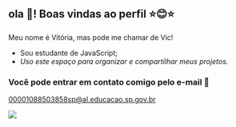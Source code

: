 ## ola 👋! Boas vindas ao perfil ⭐😊⭐

Meu nome é Vitória, mas pode me chamar de Vic!
- Sou estudante de JavaScript;
- *Uso este espaço para organizar e compartilhar meus projetos.*
### Você pode entrar em contato comigo pelo e-mail 💬

00001088503858sp@al.educacao.sp.gov.br

  ![](https://media1.tenor.com/m/AAR-LKQTPTQAAAAC/jake-adventure-time.gif)

